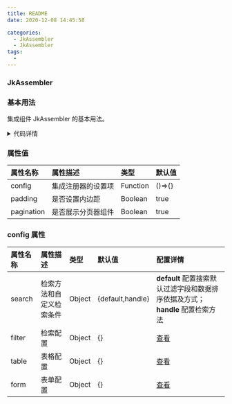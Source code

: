 ```yaml
---
title: README
date: 2020-12-08 14:45:58

categories:
  - JkAssembler
  - JkAssembler
tags:
  -
---
```


### JkAssembler

### 基本用法

集成组件 JkAssembler 的基本用法。

<el-card>

<ClientOnly>
  <JkAssembler-jk-assembler-dome/>
</ClientOnly>

<details>

<summary> 代码详情 </summary>

::: v-pre

```vue
<template>
  <div class="container">
    <JkAssembler :config="config" />
  </div>
</template>

<script>
import JkAssembler from 'jk-assembler';

export default {
  components: { JkAssembler },
  data() {
    return {
      config: baseConfig.bind(this)
    };
  },
  computed: {},
  created() {},
  methods: {}
};

function baseConfig(Vue) {
  return {
    search: {
      default: {
        name: '1',
        sort: 'name,desc'
      },
      handle: async query => {
        return new Promise(resolve => {
          const data = [];
          for (let i = 0; i < 10; i++) {
            data.push({
              id: i,
              name: '名称' + i,
              title: '标题',
              mobile: i * 1000 * 23 - 188 * i * 26,
              status: i % 3 === 0
            });
          }
          console.log(data);
          resolve({
            data: data,
            pagination: {
              total: 100
            }
          });
        });
      }
    },
    filter: {
      columns: [
        {
          prop: 'name',
          label: '名称',
          component: {
            is: 'el-input',
            props: {
              width: 200,
              placeholder: '请输入'
            }
          }
        }
      ],
      operation: {
        search: {},
        add: {}
      }
    },
    table: {
      data: [],
      props: {},
      events: {
        'sort-change': ({ column, prop, order }) => {
          if (order === 'ascending') {
            order = 'asc';
          } else if (order === 'descending') {
            order = 'desc';
          }
          const orderObj = { sort: null };
          if (order) {
            orderObj.sort = `${prop},${order}`;
          }
          Vue._setQuery(orderObj);
        }
      },
      columns: [
        {
          type: 'index'
        },
        { type: 'selection' },
        // 展示为一个可展开的按钮，展开内容为prop绑定的值
        { type: 'expand', prop: 'title' },
        {
          prop: 'name',
          label: '名称',
          sortable: 'custom'
        },
        {
          prop: 'mobile',
          label: '电话',
          render: (h, { value }) => <el-tag>{value}</el-tag>
        },
        {
          prop: 'status',
          label: '电话',
          width: 100,
          permission: ['admin'],
          component: {
            is: 'el-switch',
            events: record => {
              return {
                change() {
                  console.log('record: ', record);
                }
              };
            }
          }
        }
      ],
      operationList: [
        {
          key: 'key',
          props: {
            width: 200,
            label: '操作2'
          },
          butns: [
            { label: '自定义1', props: {}, handle: () => {} },
            { label: '自定义2', props: {}, handle: () => {} }
          ]
        }
      ],
      operation: {
        props: {
          width: 260
        },
        edit: {
          permission: ['admin'],
          label: '编辑',
          props: {}
        },
        del: {
          permission: ['admin'],
          props: {},
          handle: ({ record }) => {
            console.log('record: ', record);
          }
        },
        butns: [{ label: '自定义', props: {}, handle: () => {} }]
      }
    },
    form: {
      panel: {
        props: {
          width: '80%'
        }
      },
      props: {},
      events: {},
      columns: [
        {
          prop: 'name',
          label: '名称',
          rules: [{ required: true, message: '必填项' }],
          tip: '提示文本提示文本提示文本提示文本提示文本提示示文本',
          component: {
            is: 'el-input',
            props: {
              width: 200,
              placeholder: '请输入'
            },
            events: ({ value, record }) => {
              return {
                change: val => {
                  console.log('change: ', val);
                }
              };
            }
          }
        },
        {
          prop: 'mobile',
          label: '电话',
          rules: [{ required: true, message: '必填项' }],
          tip: h => <el-tag>111</el-tag>,
          component: {
            is: 'el-input',
            props: {
              width: 200,
              placeholder: '请输入'
            },
            events: ({ value, record }) => {
              return {
                change: val => {
                  console.log('change: ', val);
                }
              };
            }
          }
        }
      ],
      operation: {
        submit: {
          props: {},
          handle: async () => {
            console.log('submit');
            await this.$sleep();
            this.$message.success('操作成功');
          }
        },
        cancel: {
          props: {
            plain: true
          },
          handle: () => {}
        },

        butns: [
          {
            label: '其他按钮',
            props: {},
            handle: () => {
              console.log('qqita');
            }
          }
        ]
      }
    }
  };
}
</script>

<style lang="scss" scoped></style>
```

:::

</details>

  </el-card>

### <p>属性值</p>

| 属性名称   | 属性描述           | 类型     | 默认值 |
| :--------- | :----------------- | :------- | :----- |
| config     | 集成注册器的设置项 | Function | ()=>{} |
| padding    | 是否设置内边距     | Boolean  | true   |
| pagination | 是否展示分页器组件 | Boolean  | true   |

### <p>config 属性</p>

| 属性名称 | 属性描述                 | 类型   | 默认值           | 配置详情                                                                      |
| :------- | :----------------------- | :----- | :--------------- | :---------------------------------------------------------------------------- |
| search   | 检索方法和自定义检索条件 | Object | {default,handle} | **default** 配置搜索默认过滤字段和数据排序依据及方式；**handle** 配置检索方法 |
| filter   | 检索配置                 | Object | {}               | [查看](/components/JkAssembler/JkAssemblerFilter)                             |
| table    | 表格配置                 | Object | {}               | [查看](/components/JkAssembler/JkAssemblerTable)                              |
| form     | 表单配置                 | Object | {}               | [查看](/components/JkAssembler/JkAssemblerFormPanel)                          |
